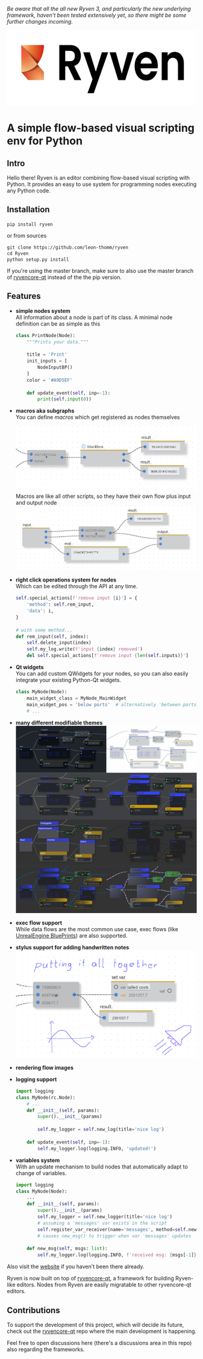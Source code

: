 *Be aware that all the all new Ryven 3, and particularly the new underlying framework, haven't been tested extensively yet, so there might be some further changes incoming.*

<p align="center">
  <img src="./Ryven/resources/pics/logo.png" alt="drawing" height="200"/>
</p>

# A simple flow-based visual scripting env for Python

## Intro

Hello there! Ryven is an editor combining flow-based visual scripting with Python. It provides an easy to use system for programming nodes executing any Python code.

## Installation

```
pip install ryven
```

or from sources
```
git clone https://github.com/leon-thomm/ryven
cd Ryven
python setup.py install
```

If you're using the master branch, make sure to also use the master branch of [ryvencore-qt](https://github.com/leon-thomm/ryvencore-qt) instead of the the pip version.

## Features

- **simple nodes system**  
All information about a node is part of its class. A minimal node definition can be as simple as this

    ```python
    class PrintNode(Node):
        """Prints your data."""

        title = 'Print'
        init_inputs = [
            NodeInputBP()
        ]
        color = '#A9D5EF'
    
        def update_event(self, inp=-1):
            print(self.input(0))
    ```
- **macros aka subgraphs**  
You can define *macros* which get registered as nodes themselves

    ![](./docs/img/macro.png)
    Macros are like all other scripts, so they have their own flow plus input and output node
    ![](./docs/img/macro2.png)
- **right click operations system for nodes**  
Which can be edited through the API at any time.
    ```python
    self.special_actions[f'remove input {i}'] = {
        'method': self.rem_input,
        'data': i,
    }

    # with some method...
    def rem_input(self, index):
        self.delete_input(index)
        self.my_log.write(f'input {index} removed')
        del self.special_actions[f'remove input {len(self.inputs)}']
    ```
- **Qt widgets**  
You can add custom QWidgets for your nodes, so you can also easily integrate your existing Python-Qt widgets.
    ```python
    class MyNode(Node):
        main_widget_class = MyNode_MainWidget
        main_widget_pos = 'below ports'  # alternatively 'between ports'
        # ...
    ```
<!-- - **convenience GUI classes** -->
- **many different modifiable themes**  
![](./docs/img/themes_1_merged.png)
- **exec flow support**  
While data flows are the most common use case, exec flows (like [UnrealEngine BluePrints](https://docs.unrealengine.com/4.26/en-US/ProgrammingAndScripting/Blueprints/)) are also supported.
- **stylus support for adding handwritten notes**  
![](./docs/img/stylus_light.png)
- **rendering flow images**  
- **logging support**  
    ```python
    import logging
    class MyNode(rc.Node):
        # ...
        def __init__(self, params):
            super().__init__(params)

            self.my_logger = self.new_log(title='nice log')
        
        def update_event(self, inp=-1):
            self.my_logger.log(logging.INFO, 'updated!')
    ```
- **variables system**  
With an update mechanism to build nodes that automatically adapt to change of variables.

    ```python
    import logging
    class MyNode(Node):
        ...
        def __init__(self, params):
            super().__init__(params)
            self.my_logger = self.new_logger(title='nice log')
            # assuming a 'messages' var exists in the script
            self.register_var_receiver(name='messages', method=self.new_msg)
            # causes new_msg() to trigger when var 'messages' updates
        
        def new_msg(self, msgs: list):
            self.my_logger.log(logging.INFO, f'received msg: {msgs[-1]}')
    ```

Also visit the [website](https://ryven.org) if you haven't been there already.

Ryven is now built on top of [ryvencore-qt](https://github.com/leon-thomm/ryvencore-qt), a framework for building Ryven-like editors. Nodes from Ryven are easily migratable to other ryvencore-qt editors.

## Contributions

To support the development of this project, which will decide its future, check out the [ryvencore-qt](https://github.com/leon-thomm/ryvencore-qt) repo where the main development is happening.

Feel free to open discussions here (there's a discussions area in this repo) also regarding the frameworks.

